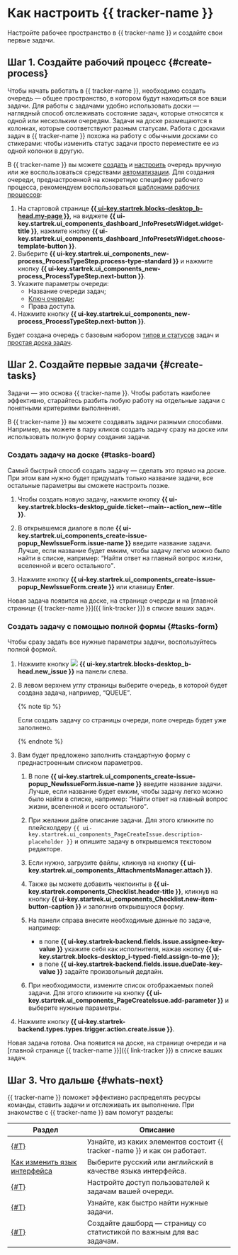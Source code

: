 # Как настроить {{ tracker-name }}

Настройте рабочее пространство в {{ tracker-name }} и создайте свои первые задачи.

## Шаг 1. Создайте рабочий процесс {#create-process}

Чтобы начать работать в {{ tracker-name }}, необходимо создать очередь — общее пространство, в котором будут находиться все ваши задачи. Для работы с задачами удобно использовать доски — наглядный способ отслеживать состояние задач, которые относятся к одной или нескольким очередям. Задачи на доске размещаются в колонках, которые соответствуют разным статусам. Работа с досками задач в {{ tracker-name }} похожа на работу с обычными досками со стикерами: чтобы изменить статус задачи просто переместите ее из одной колонки в другую.

В {{ tracker-name }} вы можете [создать](manager/create-queue.md) и [настроить](manager/edit-queue-general.md) очередь вручную или же воспользоваться средствами [автоматизации](automation.md). Для создания очереди, преднастроенной на конкретную специфику рабочего процесса, рекомендуем воспользоваться [шаблонами рабочих процессов](manager/create-work-process.md):


1. На стартовой странице [**{{ ui-key.startrek.blocks-desktop_b-head.my-page }}**](https://tracker.yandex.ru/pages/my), на виджете **{{ ui-key.startrek.ui_components_dashboard_InfoPresetsWidget.widget-title }}**, нажмите кнопку **{{ ui-key.startrek.ui_components_dashboard_InfoPresetsWidget.choose-template-button }}**.
1. Выберите **{{ ui-key.startrek.ui_components_new-process_ProcessTypeStep.process-type-standard }}** и нажмите кнопку **{{ ui-key.startrek.ui_components_new-process_ProcessTypeStep.next-button }}**.
1. Укажите параметры очереди:
    * Название очереди задач;
    * [Ключ очереди](manager/create-queue.md#key);
    * Права доступа.
1. Нажмите кнопку **{{ ui-key.startrek.ui_components_new-process_ProcessTypeStep.next-button }}**.

Будет создана очередь с базовым набором [типов и статусов](manager/workflow.md) задач и [простая доска задач](manager/agile.md#sec_boards).


## Шаг 2. Создайте первые задачи {#create-tasks}

Задачи — это основа {{ tracker-name }}. Чтобы работать наиболее эффективно, старайтесь разбить любую работу на отдельные задачи с понятными критериями выполнения.

В {{ tracker-name }} вы можете создавать задачи разными способами. Например, вы можете в пару кликов создать задачу сразу на доске или использовать полную форму создания задачи.

### Создать задачу на доске {#tasks-board}

Самый быстрый способ создать задачу — сделать это прямо на доске. При этом вам нужно будет придумать только название задачи, все остальные параметры вы сможете настроить позже.

1. Чтобы создать новую задачу, нажмите кнопку **{{ ui-key.startrek.blocks-desktop_guide.ticket--main--action_new--title }}**. 

1. В открывшемся диалоге в поле **{{ ui-key.startrek.ui_components_create-issue-popup_NewIssueForm.issue-name }}** введите название задачи. Лучше, если название будет емким, чтобы задачу легко можно было найти в списке, например: <q>Найти ответ на главный вопрос жизни, вселенной и всего остального</q>.

1. Нажмите кнопку **{{ ui-key.startrek.ui_components_create-issue-popup_NewIssueForm.create }}** или клавишу **Enter**.

Новая задача появится на доске, на странице очереди и на [главной странице {{ tracker-name }}]({{ link-tracker }}) в списке ваших задач.

### Создать задачу с помощью полной формы {#tasks-form}

Чтобы сразу задать все нужные параметры задачи, воспользуйтесь полной формой.

1. Нажмите кнопку ![](../_assets/tracker/svg/icon-add.svg) **{{ ui-key.startrek.blocks-desktop_b-head.new_issue }}** на панели слева.

1. В левом верхнем углу страницы выберите очередь, в которой будет создана задача, например, <q>QUEUE</q>.

    {% note tip %}

    Если создать задачу со страницы очереди, поле очередь будет уже заполнено.

    {% endnote %}

1. Вам будет предложено заполнить стандартную форму с преднастроенным списком параметров.

   1. В поле **{{ ui-key.startrek.ui_components_create-issue-popup_NewIssueForm.issue-name }}** введите название задачи. Лучше, если название будет емким, чтобы задачу легко можно было найти в списке, например: <q>Найти ответ на главный вопрос жизни, вселенной и всего остального</q>.

   1. При желании дайте описание задачи. Для этого кликните по плейсхолдеру `{{ ui-key.startrek.ui_components_PageCreateIssue.description-placeholder }}` и опишите задачу в открывшемся текстовом редакторе.

   1. Если нужно, загрузите файлы, кликнув на кнопку **{{ ui-key.startrek.ui_components_AttachmentsManager.attach }}**. 

   1. Также вы можете добавить чекпоинты в **{{ ui-key.startrek.components_Checklist.header-title }}**, кликнув на кнопку **{{ ui-key.startrek.ui_components_Checklist.new-item-button-caption }}** и заполнив открывшуюся форму.

   1. На панели справа внесите необходимые данные по задаче, например:
      * в поле **{{ ui-key.startrek-backend.fields.issue.assignee-key-value }}** укажите себя как исполнителя, нажав кнопку **{{ ui-key.startrek.blocks-desktop_i-typed-field.assign-to-me }}**;
      * в поле **{{ ui-key.startrek-backend.fields.issue.dueDate-key-value }}** задайте произвольный дедлайн.

   1. При необходимости, измените список отображаемых полей задачи. Для этого кликните на кнопку **{{ ui-key.startrek.ui_components_PageCreateIssue.add-parameter }}** и выберите нужные параметры.

1. Нажмите кнопку **{{ ui-key.startrek-backend.types.types.trigger.action.create.issue }}**.

Новая задача готова. Она появится на доске, на странице очереди и на [главной странице {{ tracker-name }}]({{ link-tracker }}) в списке ваших задач.

## Шаг 3. Что дальше {#whats-next}

{{ tracker-name }} поможет эффективно распределять ресурсы команды, ставить задачи и отслеживать их выполнение. При знакомстве с {{ tracker-name }} вам помогут разделы:

Раздел | Описание
------ | --------
[{#T}](about-tracker.md) | Узнайте, из каких элементов состоит {{ tracker-name }} и как он работает.
[Как изменить язык интерфейса](user/personal.md#choose-language) | Выберите русский или английский в качестве языка интерфейса.
[{#T}](manager/queue-access.md) | Настройте доступ пользователей к задачам вашей очереди.
[{#T}](user/search-task.md) | Узнайте, как быстро найти нужные задачи.
[{#T}](user/dashboard.md) | Создайте дашборд — страницу со статистикой по важным для вас задачам.
